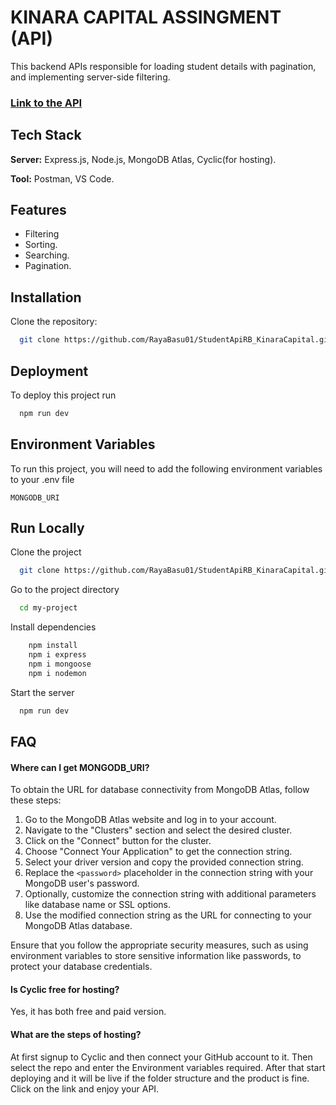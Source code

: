 
# KINARA CAPITAL ASSINGMENT (API)

This backend APIs responsible for loading student details with pagination, and implementing server-side filtering.

### [Link to the API](https://fine-blue-sawfish-yoke.cyclic.app/api/students)

## Tech Stack

**Server:** Express.js, Node.js, MongoDB Atlas, Cyclic(for hosting).

**Tool:** Postman, VS Code.


## Features

- Filtering
- Sorting.
- Searching.
- Pagination.


## Installation

Clone the repository:

```bash
  git clone https://github.com/RayaBasu01/StudentApiRB_KinaraCapital.git

```
    
## Deployment

To deploy this project run

```bash
  npm run dev
```


## Environment Variables

To run this project, you will need to add the following environment variables to your .env file

`MONGODB_URI`


## Run Locally

Clone the project

```bash
  git clone https://github.com/RayaBasu01/StudentApiRB_KinaraCapital.git
```

Go to the project directory

```bash
  cd my-project
```

Install dependencies

```bash
    npm install
    npm i express
    npm i mongoose
    npm i nodemon
```

Start the server

```bash
  npm run dev
```


## FAQ

#### Where can I get MONGODB_URI?

To obtain the URL for database connectivity from MongoDB Atlas, follow these steps:

1. Go to the MongoDB Atlas website and log in to your account.
2. Navigate to the "Clusters" section and select the desired cluster.
3. Click on the "Connect" button for the cluster.
4. Choose "Connect Your Application" to get the connection string.
5. Select your driver version and copy the provided connection string.
6. Replace the `<password>` placeholder in the connection string with your MongoDB user's password.
7. Optionally, customize the connection string with additional parameters like database name or SSL options.
8. Use the modified connection string as the URL for connecting to your MongoDB Atlas database.

Ensure that you follow the appropriate security measures, such as using environment variables to store sensitive information like passwords, to protect your database credentials.

#### Is Cyclic free for hosting?

Yes, it has both free and paid version. 

#### What are the steps of hosting?
At first signup to Cyclic and then connect your GitHub account to it. Then select the repo and enter the Environment variables required. After that start deploying and it will be live if the folder structure and the product is fine. Click on the link and enjoy your API. 

